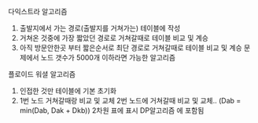 다익스트라 알고리즘
1. 출발지에서 가는 경로(출발지를 거쳐가는) 테이블에 작성
2. 거쳐온 것중에 가장 짧았던 경로로 거쳐갈때로 테이블 비교 및 계승
3. 아직 방문안한곳 부터 짧은순서로 최단 경로로 거쳐갈때로 테이블 비교 및 계승
문제에서 노드 갯수가 5000개 이하라면 가능한 알고리즘

플로이드 워셜 알고리즘
1. 인접한 것만 테이블에 기본 초기화
2. 1번 노드 거쳐갈때랑 비교 및 교체 2번 노드에 거쳐갈때 비교 및 교체..
(Dab = min(Dab, Dak + Dkb))
2차원 표에 표시 DP알고리즘 에 포함됨
